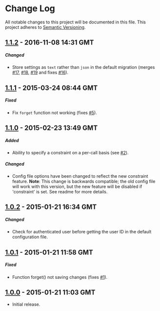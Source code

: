 # Change Log
All notable changes to this project will be documented in this file.
This project adheres to [Semantic Versioning](http://semver.org/).


## [1.1.2] - 2016-11-08 14:31 GMT
##### Changed
- Store settings as `text` rather than `json` in the default migration (merges [#17], [#18], [#19] and fixes [#16]).

## [1.1.1] - 2015-03-24 08:44 GMT
##### Fixed
- Fix `forget` function not working (fixes [#5]).

## [1.1.0] - 2015-02-23 13:49 GMT
##### Added
- Ability to specify a constraint on a per-call basis (see [#2]).

##### Changed
- Config file options have been changed to reflect the new constraint feature. **Note**: This change is backwards compatible; the old config file will work with this version, but the new feature will be disabled if 'constraint' is set. See readme for more details.

## [1.0.2] - 2015-01-21 16:34 GMT
##### Changed
- Check for authenticated user before getting the user ID in the default configuration file.

## [1.0.1] - 2015-01-21 11:58 GMT
##### Fixed
- Function forget() not saving changes (fixes [#1]).

## [1.0.0] - 2015-01-21 11:03 GMT
- Initial release.



[#1]: https://github.com/Grimthorr/laravel-user-settings/issues/1
[#2]: https://github.com/Grimthorr/laravel-user-settings/pull/2
[#5]: https://github.com/Grimthorr/laravel-user-settings/issues/5
[#16]: https://github.com/Grimthorr/laravel-user-settings/pull/14
[#17]: https://github.com/Grimthorr/laravel-user-settings/pull/14
[#18]: https://github.com/Grimthorr/laravel-user-settings/pull/14
[#19]: https://github.com/Grimthorr/laravel-user-settings/pull/14

[1.1.2]: https://github.com/Grimthorr/laravel-user-settings/compare/1.1.1...1.1.2
[1.1.1]: https://github.com/Grimthorr/laravel-user-settings/compare/1.1.0...1.1.1
[1.1.0]: https://github.com/Grimthorr/laravel-user-settings/compare/1.0.2...1.1.0
[1.0.2]: https://github.com/Grimthorr/laravel-user-settings/compare/1.0.1...1.0.2
[1.0.1]: https://github.com/Grimthorr/laravel-user-settings/compare/1.0.0...1.0.1
[1.0.0]: https://github.com/Grimthorr/laravel-user-settings/tree/1.0.0
